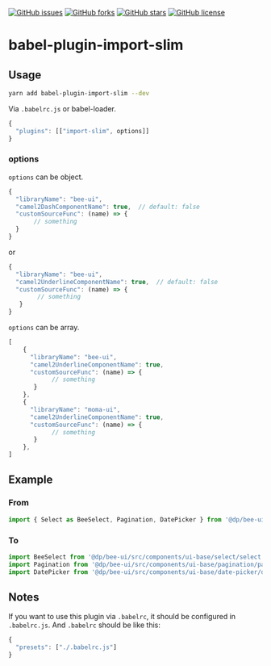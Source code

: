 [![GitHub issues](https://img.shields.io/github/issues/hudingyu/babel-plugin-import-slim.svg)](https://github.com/hudingyu/babel-plugin-import-slim/issues)
[![GitHub forks](https://img.shields.io/github/forks/hudingyu/babel-plugin-import-slim.svg)](https://github.com/hudingyu/babel-plugin-import-slim/network)
[![GitHub stars](https://img.shields.io/github/stars/hudingyu/babel-plugin-import-slim.svg)](https://github.com/hudingyu/babel-plugin-import-slim/stargazers)
[![GitHub license](https://img.shields.io/github/license/hudingyu/babel-plugin-import-slim.svg)](https://github.com/hudingyu/babel-plugin-import-slim/blob/master/LICENSE)

# babel-plugin-import-slim

## Usage

```bash
yarn add babel-plugin-import-slim --dev
```

Via `.babelrc.js` or babel-loader.

```js
{
  "plugins": [["import-slim", options]]
}
```
### options

`options` can be object.

```javascript
{
  "libraryName": "bee-ui",
  "camel2DashComponentName": true,  // default: false
  "customSourceFunc": (name) => {
       // something
  }
}
```

or

```javascript
{
  "libraryName": "bee-ui",
  "camel2UnderlineComponentName": true,  // default: false
  "customSourceFunc": (name) => {
        // something
   }
}
```

`options` can be array.

```javascript
[
    {
      "libraryName": "bee-ui",
      "camel2UnderlineComponentName": true,
      "customSourceFunc": (name) => {
            // something
       }
    },
    {
      "libraryName": "moma-ui",
      "camel2UnderlineComponentName": true,
      "customSourceFunc": (name) => {
            // something
       }
    },
]
```

## Example

### From
```javascript
import { Select as BeeSelect, Pagination, DatePicker } from '@dp/bee-ui';
```

### To
```javascript
import BeeSelect from '@dp/bee-ui/src/components/ui-base/select/select';
import Pagination from '@dp/bee-ui/src/components/ui-base/pagination/pagination';
import DatePicker from '@dp/bee-ui/src/components/ui-base/date-picker/date-picker';
```

## Notes

If you want to use this plugin via `.babelrc`, it should be configured in `.babelrc.js`.
And `.babelrc` should be like this:
```javascript
{
  "presets": ["./.babelrc.js"]
}
```
